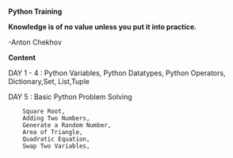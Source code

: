 **Python Training**

**Knowledge is of no value unless you put it into practice.**

-Anton Chekhov

 **Content**
 
 DAY 1 - 4 : Python Variables,
         Python Datatypes,
         Python Operators,\
         Dictionary,Set,
         List,Tuple
         
DAY 5 : Basic Python Problem Solving

        Square Root,
        Adding Two Numbers,
        Generate a Random Number,
        Area of Triangle,
        Quadratic Equation,
        Swap Two Variables,
        
